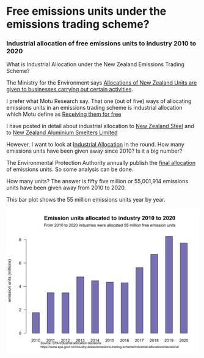 # Free emissions units under the emissions trading scheme?

### Industrial allocation of free emissions units to industry 2010 to 2020

What is Industrial Allocation under the New Zealand Emissions Trading Scheme?

The Ministry for the Environment says [Allocations of New Zealand Units are given to businesses carrying out certain activities](https://environment.govt.nz/what-government-is-doing/areas-of-work/climate-change/ets/participating-in-the-nz-ets/overview-industrial-allocation/).
  
I prefer what Motu Research say. That one (out of five) ways of allocating emissions units in an emissions trading scheme is industrial allocation which Motu define as [Receiving them for free](https://www.motu.nz/assets/Documents/our-research/environment/climate-change-mitigation/emissions-trading/A-Guide-to-the-New-Zealand-Emissions-Trading-System-2018-Motu-Research.pdf)

I have posted in detail about industrial allocation to [New Zealand Steel](https://rwmjohnson.blogspot.com/search/label/New%20Zealand%20Steel) and to [New Zealand Aluminium Smelters Limited](https://rwmjohnson.blogspot.com/search/label/NZ%20Aluminium%20Smelters)

However, I want to look at [Industrial Allocation](https://www.epa.govt.nz/industry-areas/emissions-trading-scheme/industrial-allocations/) in the round. How many emissions units have been given away since 2010? Is it a big number?

The Environmental Protection Authority annually publish the [final allocation](https://www.epa.govt.nz/industry-areas/emissions-trading-scheme/industrial-allocations/decisions/) of emissions units. So some analysis can be done.

How many units? The answer is fifty five million or 55,001,914 emissions units have been given away from 2010 to 2020.

This bar plot shows the 55 million emissions units year by year.

![](Industrial-Allocation-barplot-2010-2020-720-540v1.svg)

